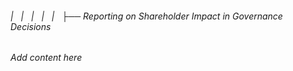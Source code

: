 ###### |   |   |   |   |   ├── Reporting on Shareholder Impact in Governance Decisions

*Add content here*